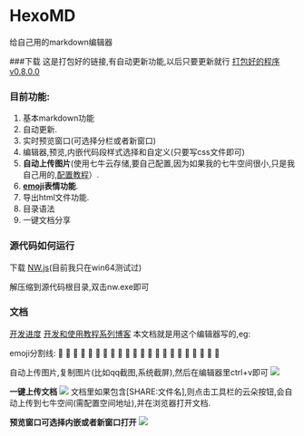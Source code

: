HexoMD
===

给自己用的markdown编辑器

###下载
这是打包好的链接,有自动更新功能,以后只要更新就行
[打包好的程序v0.8.0.0](http://pan.baidu.com/s/1i3zZp33)

### 目前功能: 

1.  基本markdown功能
2.  自动更新.
3.  实时预览窗口(可选择分栏或者新窗口)
4.  编辑器,预览,内嵌代码段样式选择和自定义(只要写css文件即可)
5.  **自动上传图片**(使用七牛云存储,要自己配置,因为如果我的七牛空间很小,只是我自己用的,[配置教程](http://benq.im/2015/04/28/hexomd-05/)）.
6.  **[emoji](http://www.emoji-cheat-sheet.com/)表情功能**.  
7.  导出html文件功能.
8.  目录语法
9.  一键文档分享

### 源代码如何运行

下载 [NW.js](http://nwjs.io/)(目前我只在win64测试过)

解压缩到源代码根目录,双击nw.exe即可


### 文档
[开发进度](https://trello.com/b/cagX7F2r/hexomd)
[开发和使用教程系列博客](http://benq.im/2015/04/21/hexomd-01/)
本文档就是用这个编辑器写的,eg:

emoji分割线:
:shit: :shit: :shit: :shit: :shit: :shit: :shit: :shit: :shit: :shit: :shit: :shit: :shit: :shit: :shit: :shit: :shit: :shit: :shit: :shit: :shit: :shit: 

自动上传图片,复制图片(比如qq截图,系统截屏),然后在编辑器里ctrl+v即可
![](http://7ximoo.com1.z0.glb.clouddn.com/efpjr8uq1hj5g4qtn0mtc5deip.png)


**一键上传文档**
![](http://7ximoo.com1.z0.glb.clouddn.com/q9sxxcp8hydmfzstkch0tqzhhn.png)
文档里如果包含[SHARE:文件名],则点击工具栏的云朵按钮,会自动上传到七牛空间(需配置空间地址),并在浏览器打开文档.


**预览窗口可选择内嵌或者新窗口打开**
![](http://7ximoo.com1.z0.glb.clouddn.com/invkeldmk6nzs3ta27tleij2zw.png)